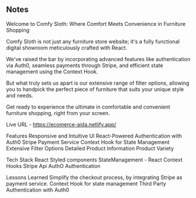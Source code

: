 ## Notes

Welcome to Comfy Sloth: Where Comfort Meets Convenience in Furniture Shopping

Comfy Sloth is not just any furniture store website; it's a fully functional digital showroom meticulously crafted with React.

We've raised the bar by incorporating advanced features like authentication via Auth0, seamless payments through Stripe, and efficient state management using the Context Hook.

But what truly sets us apart is our extensive range of filter options, allowing you to handpick the perfect piece of furniture that suits your unique style and needs.

Get ready to experience the ultimate in comfortable and convenient furniture shopping, right from your screen.

Live URL - https://ecomerce-aida.netlify.app/


Features
Responsive and Intuitive UI
React-Powered
Authentication with Auth0
Stripe Payment Service
Context Hook for State Management
Extensive Filter Options
Detailed Product Information
Product Variety

Tech Stack
React
Styled components
StateManagement - React Context Hooks
Stripe Api
AuthO Authentication

Lessons Learned
Simplify the checkout process, by integrating Stripe as payment service.
Context Hook for state management
Third Party Authentication with Auth0
